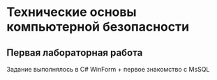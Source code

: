 # Технические основы компьютерной безопасности
Первая лабораторная работа
----------------------------------------------
Задание выполнялось в C# WinForm + первое знакомство с MsSQL
